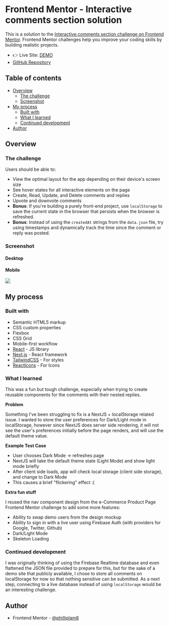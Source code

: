 # Frontend Mentor - Interactive comments section solution

This is a solution to the [Interactive comments section challenge on Frontend Mentor](https://www.frontendmentor.io/challenges/interactive-comments-section-iG1RugEG9). Frontend Mentor challenges help you improve your coding skills by building realistic projects.

- 👉 Live Site: [DEMO](https://interactive-comments-section-app-challenge.vercel.app//)
- [GitHub Repository](https://github.com/philliplam8/interactive-comments-section-app-challenge)

## Table of contents

- [Overview](#overview)
  - [The challenge](#the-challenge)
  - [Screenshot](#screenshot)
- [My process](#my-process)
  - [Built with](#built-with)
  - [What I learned](#what-i-learned)
  - [Continued development](#continued-development)
- [Author](#author)

## Overview

### The challenge

Users should be able to:

- View the optimal layout for the app depending on their device's screen size
- See hover states for all interactive elements on the page
- Create, Read, Update, and Delete comments and replies
- Upvote and downvote comments
- **Bonus**: If you're building a purely front-end project, use `localStorage` to save the current state in the browser that persists when the browser is refreshed.
- **Bonus**: Instead of using the `createdAt` strings from the `data.json` file, try using timestamps and dynamically track the time since the comment or reply was posted.

### Screenshot

#### Desktop

#### Mobile

![](./screenshot.jpg)

## My process

### Built with

- Semantic HTML5 markup
- CSS custom properties
- Flexbox
- CSS Grid
- Mobile-first workflow
- [React](https://reactjs.org/) - JS library
- [Next.js](https://nextjs.org/) - React framework
- [TailwindCSS](https://tailwindcss.com/) - For styles
- [ReactIcons](https://react-icons.github.io/react-icons) - For Icons

### What I learned

This was a fun but tough challenge, especially when trying to create reusable components for the comments with their nested replies.

**Problem**

Something I've been struggling to fix is a NextJS + localStorage related issue. I wanted to store the user preferences for Dark/Light mode in localStorage, however since NextJS does server side rendering, it will not see the user's preferences initially before the page renders, and will use the default theme value.

**Example Test Case**

- User chooses Dark Mode -> refreshes page
- NextJS will take the default theme state (Light Mode) and show light mode briefly
- After client side loads, app will check local storage (client side storage), and change to Dark Mode
- This causes a brief "flickering" effect :(

**Extra fun stuff**

I reused the nav component design from the e-Commerce Product Page Frontend Mentor challenge to add some more features:

- Ability to swap demo users from the design mockup
- Ability to sign in with a live user using Firebase Auth (with providers for Google, Twitter, Github)
- Dark/Light Mode
- Skeleton Loading

### Continued development

I was originally thinking of using the Firebase Realtime database and even flattened the JSON file provided to prepare for this, but for the sake of a demo site that publicly available, I chose to store all comments on localStorage for now so that nothing sensitive can be submitted. As a next step, connecting to a live database instead of using `localStorage` would be an interesting challenge.

## Author

- Frontend Mentor - [@philliplam8](https://www.frontendmentor.io/profile/philliplam8)
